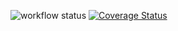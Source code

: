 ![workflow status](https://github.com/Pyer23/prova3/actions/workflows/coveralls.yml/badge.svg)
[![Coverage Status](https://coveralls.io/repos/github/Pyer23/prova3/badge.svg?branch=main)](https://coveralls.io/github/Pyer23/prova3?branch=main)
